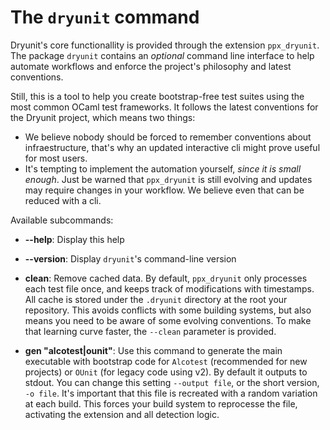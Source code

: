 # The `dryunit` command

Dryunit's core functionallity is provided through the extension `ppx_dryunit`.
The package `dryunit` contains an *optional* command line interface to help
automate workflows and enforce the project's philosophy and latest conventions.

Still, this is a tool to help you create bootstrap-free test suites using the
most common OCaml test frameworks. It follows the latest conventions for the
Dryunit project, which means two things:

- We believe nobody should be forced to remember conventions about
infraestructure, that's why an updated interactive cli might prove useful for
most users.
- It's tempting to implement the automation yourself, *since it is small enough*.
Just be warned that `ppx_dryunit` is still evolving and updates may require
changes in your workflow. We believe even that can be reduced with a cli.



Available subcommands:

- **--help**: Display this help

-  **--version**: Display `dryunit`'s command-line version

-  **clean**: Remove cached data. By default, `ppx_dryunit` only processes each
test file once, and keeps track of modifications with timestamps. All cache is
stored under the `.dryunit` directory at the root your repository. This avoids
conflicts with some building systems, but also means you need to be aware of
some evolving conventions. To make that learning curve faster, the `--clean`
 parameter is provided.

-  **gen "alcotest|ounit"**: Use this command to generate the main executable
with bootstrap code for `Alcotest`  (recommended for new projects) or `OUnit`
(for legacy code using v2). By default it outputs to stdout. You can change this
setting `--output file`, or the short version, `-o file`. It's important that
this file is recreated with a random variation at each build. This forces your
build system to reprocesse the file, activating the extension and all detection
logic.
